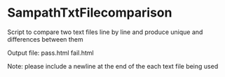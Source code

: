 # SampathTxtFilecomparison

Script to compare two text files line by line and produce unique and differences between them

Output file:
pass.html
fail.html

Note: please include a newline at the end of the each text file being used